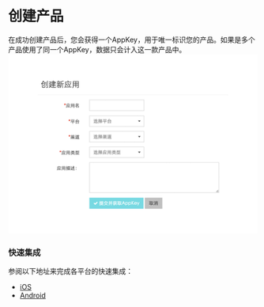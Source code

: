 # 创建产品

在成功创建产品后，您会获得一个AppKey，用于唯一标识您的产品。如果是多个产品使用了同一个AppKey，数据只会计入这一款产品中。
![](assets/create_product.png)


### 快速集成


参阅以下地址来完成各平台的快速集成：
* <a href="http://xiaobodata.com/manuel/ios_integration.html" target="_self">iOS</a>
* <a href="http://xiaobodata.com/manuel/android_integration.html" target="_self">Android</a>